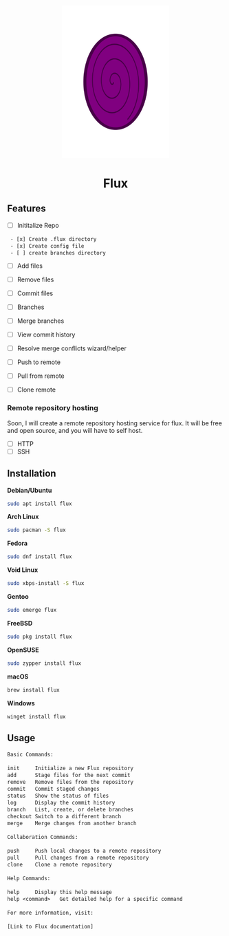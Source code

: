 <div align="center" markdown="1"> 
 <img src="assets/bitmap.png" width="250" alt="Flux Logo">
 <h1>Flux</h1>

</div>

## Features
- [ ] Inititalize Repo
```
 - [x] Create .flux directory
 - [x] Create config file
 - [ ] create branches directory
```
- [ ] Add files
- [ ] Remove files
- [ ] Commit files
- [ ] Branches
- [ ] Merge branches
- [ ] View commit history
- [ ] Resolve merge conflicts wizard/helper
- [ ] Push to remote
- [ ] Pull from remote
- [ ] Clone remote


### Remote repository hosting

Soon, I will create a remote repository hosting service for flux. It will be free and open source, and you will have to self host.

- [ ] HTTP
- [ ] SSH

## Installation

**Debian/Ubuntu**
```bash
sudo apt install flux
```

**Arch Linux**
```bash
sudo pacman -S flux
```

**Fedora**
```bash
sudo dnf install flux
```

**Void Linux**
```bash
sudo xbps-install -S flux
```

**Gentoo**
```bash
sudo emerge flux
```

**FreeBSD**
```bash
sudo pkg install flux
```

**OpenSUSE**
```bash
sudo zypper install flux
```

**macOS**
```bash
brew install flux
```

**Windows**
```bash
winget install flux
```

## Usage
```
Basic Commands:

init     Initialize a new Flux repository
add      Stage files for the next commit
remove   Remove files from the repository
commit   Commit staged changes
status   Show the status of files
log      Display the commit history
branch   List, create, or delete branches
checkout Switch to a different branch
merge    Merge changes from another branch

Collaboration Commands:

push     Push local changes to a remote repository
pull     Pull changes from a remote repository
clone    Clone a remote repository

Help Commands:

help     Display this help message
help <command>   Get detailed help for a specific command

For more information, visit:

[Link to Flux documentation]
```
